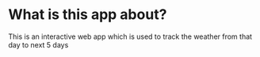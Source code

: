 # What is this app about?
This is an interactive web app which is used to track the weather from that day to next 5 days